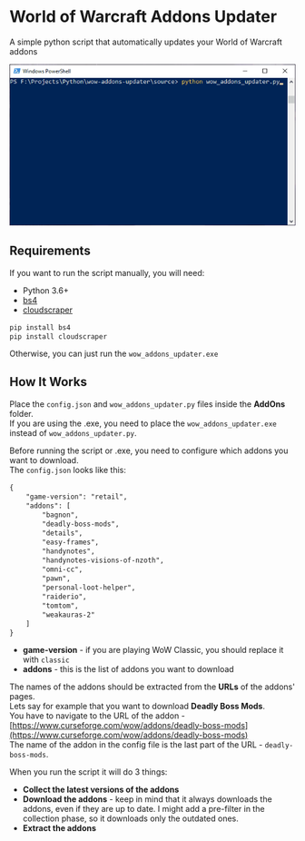 # World of Warcraft Addons Updater
A simple python script that automatically updates your World of Warcraft addons

![wow_addons_updater.gif](https://github.com/dbrizov/wow-addons-updater/blob/master/docs/wow_addons_updater.gif)

## Requirements
If you want to run the script manually, you will need:
- Python 3.6+
- [bs4](https://www.crummy.com/software/BeautifulSoup)
- [cloudscraper](https://github.com/VeNoMouS/cloudscraper)

```
pip install bs4
pip install cloudscraper
```

Otherwise, you can just run the `wow_addons_updater.exe`

## How It Works
Place the `config.json` and `wow_addons_updater.py` files inside the **AddOns** folder.<br>
If you are using the .exe, you need to place the `wow_addons_updater.exe` instead of `wow_addons_updater.py`.

Before running the script or .exe, you need to configure which addons you want to download.<br>
The `config.json` looks like this:
```
{
    "game-version": "retail",
    "addons": [
        "bagnon",
        "deadly-boss-mods",
        "details",
        "easy-frames",
        "handynotes",
        "handynotes-visions-of-nzoth",
        "omni-cc",
        "pawn",
        "personal-loot-helper",
        "raiderio",
        "tomtom",
        "weakauras-2"
    ]
}
```

- **game-version** - if you are playing WoW Classic, you should replace it with `classic`
- **addons** - this is the list of addons you want to download

The names of the addons should be extracted from the **URLs** of the addons' pages.<br>
Lets say for example that you want to download **Deadly Boss Mods**.<br>
You have to navigate to the URL of the addon - [https://www.curseforge.com/wow/addons/deadly-boss-mods](https://www.curseforge.com/wow/addons/deadly-boss-mods)<br>
The name of the addon in the config file is the last part of the URL - `deadly-boss-mods`.

When you run the script it will do 3 things:
- **Collect the latest versions of the addons**
- **Download the addons** - keep in mind that it always downloads the addons, even if they are up to date. I might add a pre-filter in the collection phase, so it downloads only the outdated ones.
- **Extract the addons**
